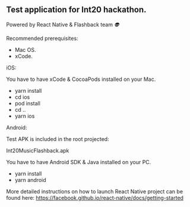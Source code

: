 ## Test application for Int20 hackathon.
Powered by React Native & Flashback team *👽*

Recommended prerequisites:
- Mac OS.
- xCode.

iOS:

You have to have xCode & CocoaPods installed on your Mac.
- yarn install
- cd ios
- pod install
- cd ..
- yarn ios

Android:

Test APK is included in the root projected:


Int20MusicFlashback.apk

You have to have Android SDK & Java installed on your PC.
- yarn install
- yarn android

More detailed instructions on how to launch React Native project can be found here: https://facebook.github.io/react-native/docs/getting-started 
